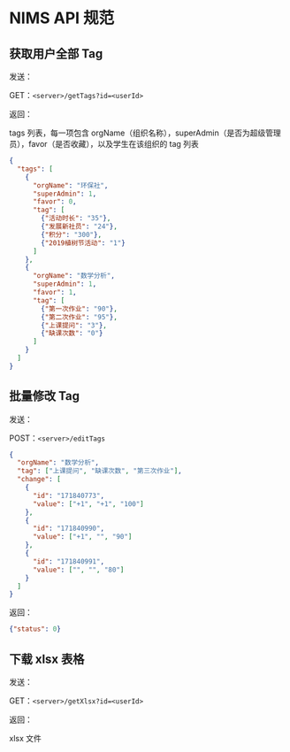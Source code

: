 # NIMS API 规范

## 获取用户全部 Tag

发送：

GET：```<server>/getTags?id=<userId>```

返回：

tags 列表，每一项包含 orgName（组织名称），superAdmin（是否为超级管理员），favor（是否收藏），以及学生在该组织的 tag 列表

``` json
{
  "tags": [
    {
      "orgName": "环保社",
      "superAdmin": 1,
      "favor": 0,
      "tag": [
        {"活动时长": "35"},
        {"发展新社员": "24"},
        {"积分": "300"},
        {"2019植树节活动": "1"}
      ]
    },
    {
      "orgName": "数学分析",
      "superAdmin": 1,
      "favor": 1,
      "tag": [
        {"第一次作业": "90"},
        {"第二次作业": "95"},
        {"上课提问": "3"},
        {"缺课次数": "0"}
      ]
    }
  ]
}
```

## 批量修改 Tag

发送：

POST：```<server>/editTags```

``` json
{
  "orgName": "数学分析",
  "tag": ["上课提问", "缺课次数", "第三次作业"],
  "change": [
    {
      "id": "171840773",
      "value": ["+1", "+1", "100"]
    },
    {
      "id": "171840990",
      "value": ["+1", "", "90"]
    },
    {
      "id": "171840991",
      "value": ["", "", "80"]
    }
  ]
}
```

返回：

``` json
{"status": 0}
```

## 下载 xlsx 表格

发送：

GET：```<server>/getXlsx?id=<userId>```

返回：

xlsx 文件